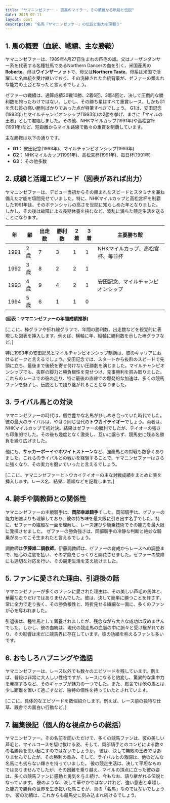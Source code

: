 ```yaml
---
title: "ヤマニンゼファー - 孤高のマイラー、その華麗なる軌跡と伝説"
date: 2025-07-11
layout: post
description: "名馬『ヤマニンゼファー』の伝説と魅力を深堀り"
---
```


## 1. 馬の概要（血統、戦績、主な勝鞍）

ヤマニンゼファーは、1989年4月27日生まれの芦毛の雄。父はノーザンダンサー系を代表する名種牡馬であるNorthern Dancerの血を引く、米国産馬の**Roberto**。母は**ウインザーノット**で、母父は**Northern Taste**。母系は米国で活躍した名血統を受け継いでおり、その洗練された血統背景が、ゼファーの類まれな能力の土台となったと言えるでしょう。

ゼファーの戦績は、通算成績30戦10勝、2着6回、3着4回と、決して圧倒的な勝利数を誇ったわけではない。しかし、その勝ち星はすべて重賞レース、しかもG1を含む質の高い勝利ばかりであった点が特筆すべきでしょう。  G1は、安田記念(1993年)とマイルチャンピオンシップ(1993年)の2勝を挙げ、まさに「マイルの王者」として君臨しました。その他、NHKマイルカップ(1991年)や高松宮杯(1991年)など、短距離からマイル路線で数々の重賞を制覇しています。

主な勝鞍は以下の通りです。

* **G1：** 安田記念(1993年)、マイルチャンピオンシップ(1993年)
* **G2：**  NHKマイルカップ(1991年)、高松宮杯(1991年)、毎日杯(1991年)
* **G3：**  その他多数


## 2. 成績と活躍エピソード（図表があれば出力）

ヤマニンゼファーは、デビュー当初からその類まれなスピードとスタミナを兼ね備えた才能を垣間見せていました。特に、NHKマイルカップと高松宮杯を制覇した1991年は、そのポテンシャルの高さを世間に知らしめた年となりました。しかし、その後は故障による長期休養を挟むなど、波乱に満ちた競走生活を送ることになります。

| 年    | 齢 | 出走数 | 勝利数 | 2着 | 3着 | 主要勝ち鞍                               |
|------|----|-------|-------|-----|-----|-------------------------------------------|
| 1991 | 2歳| 7     | 3     | 1   | 1   | NHKマイルカップ、高松宮杯、毎日杯           |
| 1992 | 3歳| 8     | 2     | 2   | 1   |                                           |
| 1993 | 4歳| 9     | 4     | 2   | 1   | 安田記念、マイルチャンピオンシップ          |
| 1994 | 5歳| 6     | 1     | 1   | 0   |                                           |


**(図表：ヤマニンゼファーの年間成績推移)**

[ここに、棒グラフや折れ線グラフで、年間の勝利数、出走数などを視覚的に表現した図表を挿入します。例えば、横軸に年、縦軸に勝利数を示した棒グラフなど。]


特に1993年の安田記念とマイルチャンピオンシップ制覇は、彼のキャリアにおけるピークと言えるでしょう。安田記念では、スタートから抜群のスピードで先頭に立ち、最後まで後続を寄せ付けない圧勝劇を演じました。マイルチャンピオンシップでも、抜群の脚力と勝負根性を見せつけ、見事勝利を掴み取りました。これらのレースでの彼の走り、特に最後の直線での爆発的な加速は、多くの競馬ファンを魅了し、伝説として語り継がれることとなりました。


## 3. ライバル馬との対決

ヤマニンゼファーの時代は、個性豊かな名馬がひしめき合っていた時代でした。彼の最大のライバルは、やはり同じ世代の**トウカイテイオー**でしょう。両者は、NHKマイルカップで初対決。結果はゼファーの勝利でしたが、テイオーの強さも印象的でした。その後も幾度となく激突し、互いに譲らず、競馬史に残る名勝負を繰り広げました。

他にも、**サッカーボーイ**や**ホワイトストーン**など、強豪馬との対戦も数多くありました。これらのライバルとの戦いを経験することで、ヤマニンゼファーはさらに強くなり、その実力を磨いていったと言えるでしょう。

[ここに、ヤマニンゼファーとトウカイテイオーの主な対戦成績をまとめた表を挿入します。レース名、結果、着順などを記載します。]


## 4. 騎手や調教師との関係性

ヤマニンゼファーの主戦騎手は、**岡部幸雄騎手**でした。岡部騎手は、ゼファーの能力を誰よりも理解しており、彼の持ち味を最大限に引き出す名手でした。特に、ゼファーの繊細な一面を理解し、レース運びや騎乗技術でその能力を最大限に発揮させました。  ゼファーの勝負強さは、岡部騎手の冷静な判断と絶妙な騎乗があってこそ生まれたと言えるでしょう。

調教師は**伊藤雄二調教師**。伊藤調教師は、ゼファーの育成からレースへの調整まで、細心の注意を払い、その才能をじっくりと開花させました。ゼファーの故障にも適切な対応を行い、その競走生活を支え続けました。


## 5. ファンに愛された理由、引退後の話

ヤマニンゼファーが多くのファンに愛された理由は、その美しい芦毛の馬体と、華麗な走りだけではありませんでした。彼は、決して簡単に勝つことを許さず、常に全力で走り抜く、その勝負根性と、時折見せる繊細な一面に、多くのファンが心を奪われました。

引退後は、種牡馬として繋養されましたが、残念ながら大きな成功は収めませんでした。しかし、彼の血統は、現代の競走馬の血脈の中に脈々と受け継がれており、その影響は未だに競馬界に存在しています。彼の功績を称えるファンも多いです。


## 6. おもしろハプニングや逸話

ヤマニンゼファーは、レース以外でも数々のエピソードを残しています。例えば、普段は非常に大人しい性格ですが、レースになると豹変し、驚異的な集中力を発揮するなど、そのギャップが魅力の一つでした。また、厩舎では他の馬とは少し距離を置いて過ごすなど、独特の個性を持っていたとされています。

[ここに、具体的なエピソードを数個紹介します。例えば、レース前の独特な仕草、厩舎での面白い行動など。]


## 7. 編集後記（個人的な視点からの総括）

ヤマニンゼファー。その名前を聞いただけで、多くの競馬ファンは、彼の美しい芦毛と、マイルコースを駆け抜ける姿、そして、岡部騎手とのコンビによる数々の名勝負を思い起こすのではないでしょうか。  彼は、決して無敗の王者ではありませんでしたが、その勝利の重み、そして、ライバルとの激闘は、他のどんな名馬にも劣らない輝きを持っていました。  彼の競走生活は、決して平坦なものではありませんでしたが、その困難を乗り越え、マイルの頂点に立った彼の姿は、多くの競馬ファンに感動と勇気を与え続け、今もなお、語り継がれる伝説となっています。  彼のような、決して華やかではないけれど、強い意志と卓越した能力で勝負の世界を生き抜いた馬こそが、真の「名馬」なのではないでしょうか。  彼の功績は、これからも競馬史に刻み込まれ続けるでしょう。
